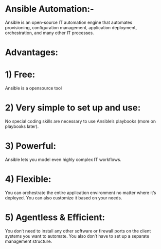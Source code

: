 # Ansible Automation:-

  Ansible is an open-source IT automation engine that automates provisioning, configuration management, application deployment, orchestration, and many other IT processes.

# Advantages:
# 1)  Free:
   Ansible is a opensource tool
# 2)  Very simple to set up and use:
  No special coding skills are necessary to use Ansible’s playbooks (more on playbooks later).
# 3) Powerful:
Ansible lets you model even highly complex IT workflows.
# 4) Flexible:
You can orchestrate the entire application environment no matter where it’s deployed. You can also customize it based on your needs.
# 5) Agentless & Efficient:
You don’t need to install any other software or firewall ports on the client systems you want to automate. You also don’t have to set up a separate management structure.
